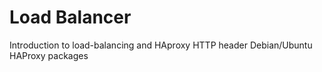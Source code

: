 # Load Balancer
Introduction to load-balancing and HAproxy
HTTP header
Debian/Ubuntu HAProxy packages
